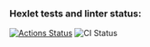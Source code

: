 ### Hexlet tests and linter status:
[![Actions Status](https://github.com/liz4chernyshova/qa-auto-engineer-javascript-project-87/actions/workflows/hexlet-check.yml/badge.svg)](https://github.com/liz4chernyshova/qa-auto-engineer-javascript-project-87/actions)
![CI Status](https://github.com/username/repo-name/actions/workflows/ci.yml/badge.svg)
